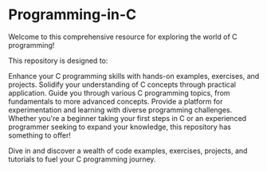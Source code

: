 # Programming-in-C
Welcome to this comprehensive resource for exploring the world of C programming!

This repository is designed to:

Enhance your C programming skills with hands-on examples, exercises, and projects.
Solidify your understanding of C concepts through practical application.
Guide you through various C programming topics, from fundamentals to more advanced concepts.
Provide a platform for experimentation and learning with diverse programming challenges.
Whether you're a beginner taking your first steps in C or an experienced programmer seeking to expand your knowledge, this repository has something to offer!

Dive in and discover a wealth of code examples, exercises, projects, and tutorials to fuel your C programming journey.


